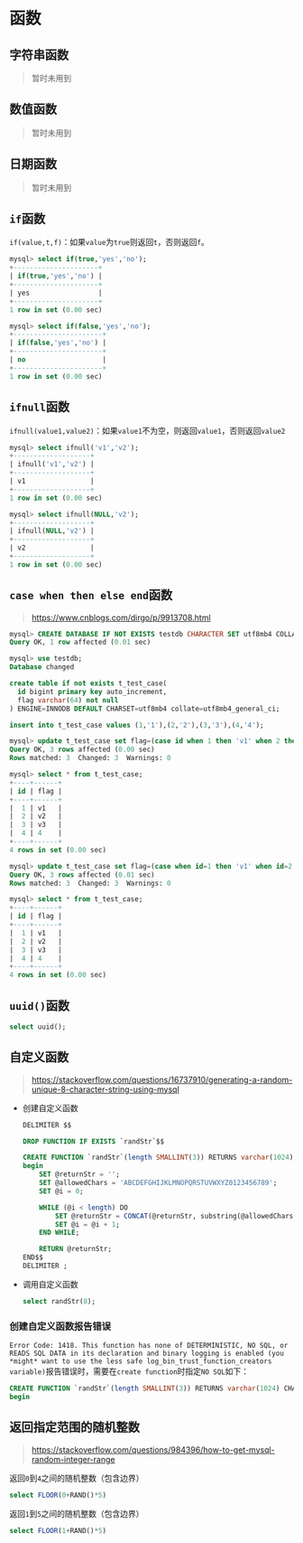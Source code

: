 # 函数

## 字符串函数

> 暂时未用到

## 数值函数

> 暂时未用到

## 日期函数

> 暂时未用到

## `if`函数

`if(value,t,f)`：如果`value`为`true`则返回`t`，否则返回`f`。

```sql
mysql> select if(true,'yes','no');
+---------------------+
| if(true,'yes','no') |
+---------------------+
| yes                 |
+---------------------+
1 row in set (0.00 sec)

mysql> select if(false,'yes','no');
+----------------------+
| if(false,'yes','no') |
+----------------------+
| no                   |
+----------------------+
1 row in set (0.00 sec)
```

## `ifnull`函数

`ifnull(value1,value2)`：如果`value1`不为空，则返回`value1`，否则返回`value2`

```sql
mysql> select ifnull('v1','v2');
+-------------------+
| ifnull('v1','v2') |
+-------------------+
| v1                |
+-------------------+
1 row in set (0.00 sec)

mysql> select ifnull(NULL,'v2');
+-------------------+
| ifnull(NULL,'v2') |
+-------------------+
| v2                |
+-------------------+
1 row in set (0.00 sec)
```

## `case when then else end`函数

> https://www.cnblogs.com/dirgo/p/9913708.html

```sql
mysql> CREATE DATABASE IF NOT EXISTS testdb CHARACTER SET utf8mb4 COLLATE utf8mb4_unicode_ci;
Query OK, 1 row affected (0.01 sec)

mysql> use testdb;
Database changed

create table if not exists t_test_case(
  id bigint primary key auto_increment,
  flag varchar(64) not null
) ENGINE=INNODB DEFAULT CHARSET=utf8mb4 collate=utf8mb4_general_ci;

insert into t_test_case values (1,'1'),(2,'2'),(3,'3'),(4,'4');

mysql> update t_test_case set flag=(case id when 1 then 'v1' when 2 then 'v2' else 'v3' end) where id in(1,2,3);
Query OK, 3 rows affected (0.00 sec)
Rows matched: 3  Changed: 3  Warnings: 0

mysql> select * from t_test_case;
+----+------+
| id | flag |
+----+------+
|  1 | v1   |
|  2 | v2   |
|  3 | v3   |
|  4 | 4    |
+----+------+
4 rows in set (0.00 sec)

mysql> update t_test_case set flag=(case when id=1 then 'v1' when id=2 then 'v2' else 'v3' end) where id in(1,2,3);
Query OK, 3 rows affected (0.01 sec)
Rows matched: 3  Changed: 3  Warnings: 0

mysql> select * from t_test_case;
+----+------+
| id | flag |
+----+------+
|  1 | v1   |
|  2 | v2   |
|  3 | v3   |
|  4 | 4    |
+----+------+
4 rows in set (0.00 sec)
```



## `uuid()`函数

```sql
select uuid();
```



## 自定义函数

>https://stackoverflow.com/questions/16737910/generating-a-random-unique-8-character-string-using-mysql

- 创建自定义函数

  ```sql
  DELIMITER $$
  
  DROP FUNCTION IF EXISTS `randStr`$$
  
  CREATE FUNCTION `randStr`(length SMALLINT(3)) RETURNS varchar(1024) CHARSET utf8 NO SQL
  begin
      SET @returnStr = '';
      SET @allowedChars = 'ABCDEFGHIJKLMNOPQRSTUVWXYZ0123456789';
      SET @i = 0;
  
      WHILE (@i < length) DO
          SET @returnStr = CONCAT(@returnStr, substring(@allowedChars, FLOOR(RAND() * LENGTH(@allowedChars) + 1), 1));
          SET @i = @i + 1;
      END WHILE;
  
      RETURN @returnStr;
  END$$
  DELIMITER ;
  ```

- 调用自定义函数

  ```sql
  select randStr(8);
  ```




### 创建自定义函数报告错误

`Error Code: 1418. This function has none of DETERMINISTIC, NO SQL, or READS SQL DATA in its declaration and binary logging is enabled (you *might* want to use the less safe log_bin_trust_function_creators variable)`报告错误时，需要在`create function`时指定`NO SQL`如下：

```sql
CREATE FUNCTION `randStr`(length SMALLINT(3)) RETURNS varchar(1024) CHARSET utf8 NO SQL
begin
```



## 返回指定范围的随机整数

>https://stackoverflow.com/questions/984396/how-to-get-mysql-random-integer-range

返回`0`到`4`之间的随机整数（包含边界）

```sql
select FLOOR(0+RAND()*5)
```

返回`1`到`5`之间的随机整数（包含边界）

```sql
select FLOOR(1+RAND()*5)
```


